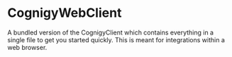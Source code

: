 # CognigyWebClient
A bundled version of the CognigyClient which contains everything in a single file to get you started quickly. This is meant for integrations within a web browser.
